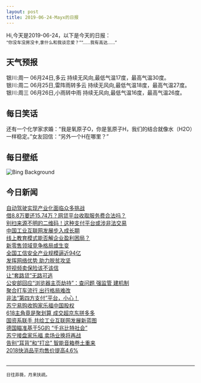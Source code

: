 ```yaml
---
layout: post
title: 2019-06-24-Mayx的日报
---
```


Hi,今天是2019-06-24，以下是今天的日报：<br><small>
“你没车没房没卡,拿什么和我谈恋爱？”“......我有高达......”</small><!--more-->
## 天气预报
银川:周一 06月24日,多云 持续无风向,最低气温17度，最高气温30度。<br>银川:周二 06月25日,雷阵雨转多云 持续无风向,最低气温18度，最高气温27度。<br>银川:周三 06月26日,小雨转中雨 持续无风向,最低气温16度，最高气温26度。
## 每日笑话
还有一个化学家求婚：“我是氧原子O，你是氢原子H，我们的结合就像水（H2O）一样稳定。”女友回信：“另外一个H在哪里？”
## 每日壁纸
![Bing Background](https://cn.bing.com/th?id=OHR.Gnomesville_EN-US4972983987_1920x1080.jpg&rf=LaDigue_1920x1080.jpg&pid=hp "Gnomesville in the Shire of Dardanup, Australia (© Amanda Hughes/Alamy)")
## 今日新闻

[自动驾驶实现产业化面临众多挑战](http://it.people.com.cn/n1/2019/0624/c1009-31175932.html)   
[借8.8万要还15.74万？网贷平台收取服务费合法吗？](http://it.people.com.cn/n1/2019/0624/c1009-31176324.html)   
[别扫来源不明的二维码！这种支付平台或涉非法交易](http://it.people.com.cn/n1/2019/0624/c1009-31176328.html)   
[中国工业互联网发展步入成长期](http://it.people.com.cn/n1/2019/0624/c1009-31176310.html)   
[线上教育模式能否解企业盈利困局？](http://it.people.com.cn/n1/2019/0624/c1009-31176092.html)   
[新零售领域竞争格局或生变](http://it.people.com.cn/n1/2019/0624/c1009-31176113.html)   
[全国工信安全产业规模逼近94亿](http://it.people.com.cn/n1/2019/0624/c1009-31176263.html)   
[发挥网络优势 助力脱贫攻坚](http://it.people.com.cn/n1/2019/0624/c1009-31176188.html)   
[短视频卖保险该不该信](http://it.people.com.cn/n1/2019/0624/c1009-31176180.html)   
[让“套路贷”无路可逃](http://it.people.com.cn/n1/2019/0624/c1009-31176159.html)   
[公安部回应“浏览器主页劫持”：查问题 强监管 建机制](http://it.people.com.cn/n1/2019/0624/c1009-31176131.html)   
[聚合打车流行 出行格局难改](http://it.people.com.cn/n1/2019/0624/c1009-31176243.html)   
[非法“第四方支付”平台，小心！](http://it.people.com.cn/n1/2019/0624/c1009-31176177.html)   
[苏宁易购收购家乐福中国股权](http://it.people.com.cn/n1/2019/0624/c1009-31176148.html)   
[618主角竟是聚划算 成交超京东拼多多](http://it.people.com.cn/n1/2019/0624/c1009-31176118.html)   
[国资系联手 共绘工业互联网发展新蓝图](http://it.people.com.cn/n1/2019/0624/c1009-31176071.html)   
[德国瞄准基于5G的 “千兆比特社会”](http://it.people.com.cn/n1/2019/0624/c1009-31176065.html)   
[苏宁接盘家乐福 卖场业换将再战](http://it.people.com.cn/n1/2019/0624/c1009-31176019.html)   
[告别“耳背”和“打岔” 智能音箱卷土重来](http://it.people.com.cn/n1/2019/0624/c1009-31176030.html)   
[2018快消品平均售价提高4.6%](http://it.people.com.cn/n1/2019/0624/c1009-31176026.html)   
<br />

***

<small>日往菲薇，月来扶疏。</small>
